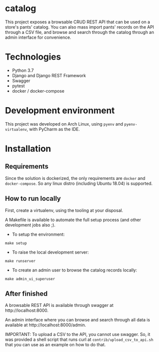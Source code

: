 # catalog

This project exposes a browsable CRUD REST API that can be used on a store's pants' catalog.
You can also mass import pants' records on the API through a CSV file, and browse and
search through the catalog through an admin interface for convenience.

# Technologies

- Python 3.7
- Django and Django REST Framework
- Swagger
- pytest
- docker / docker-compose

# Development environment

This project was developed on Arch Linux, using `pyenv` and `pyenv-virtualenv`, with PyCharm as the
IDE.

# Installation

## Requirements

Since the solution is dockerized, the only requirements are `docker` and `docker-compose`. So any
linux distro (including Ubuntu 18.04) is supported.

## How to run locally

First, create a virtualenv, using the tooling at your disposal.  

A Makefile is available to automate the full setup process (and other development jobs also ;).

- To setup the environment: 

`make setup`

- To raise the local development server: 

`make runserver`

- To create an admin user to browse the catalog records locally: 

`make admin_ui_superuser`

## After finished

A browsable REST API is available through swagger at http://localhost:8000.

An admin interface where you can browse and search through all data is available at
http://localhost:8000/admin.

IMPORTANT: To upload a CSV to the API, you cannot use swagger. So, it was provided a shell script
that runs curl at `contrib/upload_csv_to_api.sh` that you can use as an example on how to do that.

